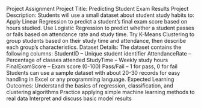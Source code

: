 Project Assignment 
Project Title: Predicting Student Exam Results 
Project Description: 
Students will use a small dataset about student study habits to: 
Apply Linear Regression to predict a student’s final exam score based on hours studied. 
Use Logistic Regression to predict whether a student passes or fails based on attendance rate and study time. 
Try K-Means Clustering to group students based on their study time and attendance, then describe each group’s characteristics. 
Dataset Details: 
The dataset contains the following columns: 
StudentID – Unique student identifier 
AttendanceRate – Percentage of classes attended 
StudyTime – Weekly study hours 
FinalExamScore – Exam score (0-100) 
Pass/Fail – 1 for pass, 0 for fail 
Students can use a sample dataset with about 20-30 records for easy handling in Excel or any programming language. 
Expected Learning Outcomes: 
Understand the basics of regression, classification, and clustering algorithms 
Practice applying simple machine learning methods to real data 
Interpret and discuss basic model results
